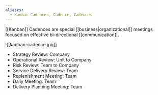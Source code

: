 ```yaml
---
aliases:
  - Kanban Cadences, Cadence, Cadences
---
```


[[Kanban]] Cadences are special [[business|organizational]] meetings focused on effective bi-directional [[communication]].

![[kanban-cadence.jpg]]

- Strategy Review: Company
- Operational Review: Unit to Company
- Risk Review: Team to Company
- Service Delivery Review: Team
- Replenishment Meeting: Team
- Daily Meeting: Team
- Delivery Planning Meeting: Team
